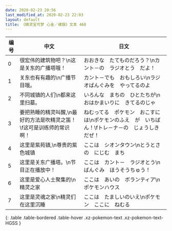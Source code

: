 ```yaml
---
date: 2020-02-23 20:56
last_modified_at: 2020-02-23 22:03
layout: default
title: 《精灵宝可梦 心金／魂银》文本 468
---
```

| 编号 | 中文 | 日文 |
| ---- | ---- | ---- |
| 0 | 很宏伟的建筑物吧？\n这是关东的广播塔哦！ | おおきな　たてものだろう？\nカント－の　ラジオとう　だよ！ |
| 1 | 关东也有有趣的\n广播节目哦。 | カント－でも　おもしろい\nラジオばんぐみを　やってるのよ |
| 2 | 不同城镇的人们\n都来这里扫墓。 | いろんな　まちの　ひとたちが\nおはかまいりに　きてるのじゃ |
| 3 | 要把熟睡的精灵叫醒,\n最好的方法是吹精灵之笛！\f这可是训练师的常识啊！ | ねむってる　ポケモン　おこすには\nポケモンのふえ　が　いちばん！\fトレ－ナ－の　じょうしき　だぜ！ |
| 4 | 这里是紫苑镇,\n尊贵的紫色城镇 | ここは　シオンタウン\nとうとさの　にじむ　まち |
| 5 | 这里是关东广播塔。\n节目正在播放中！ | ここは　カント－　ラジオとう\nばんぐみ　ほうそうちゅう！ |
| 6 | 这里是爱心人士聚集的\n精灵之家 | ここは　あいの　ボランティア\nポケモンハウス |
| 7 | 这里是灵魂之家\n精灵们在这里沉睡 | ここは　たましいのいえ\nポケモン　ここに　ねむる |
{: .table .table-bordered .table-hover .xz-pokemon-text .xz-pokemon-text-HGSS }
